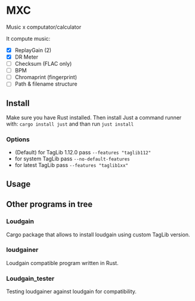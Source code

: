 # MXC

Music x computator/calculator

It compute music:

- [x] ReplayGain (2)
- [x] DR Meter
- [ ] Checksum (FLAC only)
- [ ] BPM
- [ ] Chromaprint (fingerprint)
- [ ] Path & filename structure

## Install

Make sure you have Rust installed. Then install Just a command runner with: `cargo install just` and than run `just install`

### Options

- (Default) for TagLib 1.12.0 pass `--features "taglib112"`
- for system TagLib pass `--no-default-features`
- for latest TagLib pass `--features "taglib1xx"`

## Usage

## Other programs in tree

### Loudgain

Cargo package that allows to install loudgain using custom TagLib version.

### loudgainer

Loudgain compatible program written in Rust.

### Loudgain_tester

Testing loudgainer against loudgain for compatibility.
